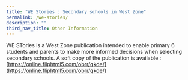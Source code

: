 ```yaml
---
title: "WE Stories : Secondary schools in West Zone"
permalink: /we-stories/
description: ""
third_nav_title: Other Information
---
```


WE STories is a West Zone publication intended to enable primary 6 students and parents to make more informed decisions when selecting secondary schools. A soft copy of the publication is available : [https://online.fliphtml5.com/obrr/qkde/](https://online.fliphtml5.com/obrr/qkde/)